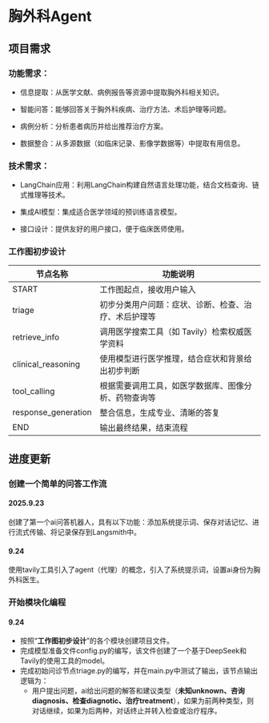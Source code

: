 # 胸外科Agent
## 项目需求
### 功能需求：

- 信息提取：从医学文献、病例报告等资源中提取胸外科相关知识。

- 智能问答：能够回答关于胸外科疾病、治疗方法、术后护理等问题。

- 病例分析：分析患者病历并给出推荐治疗方案。

- 数据整合：从多源数据（如临床记录、影像学数据等）中提取有用信息。

### 技术需求：

- LangChain应用：利用LangChain构建自然语言处理功能，结合文档查询、链式推理等技术。

- 集成AI模型：集成适合医学领域的预训练语言模型。

- 接口设计：提供友好的用户接口，便于临床医师使用。

### 工作图初步设计

|节点名称|	功能说明|
|---|---|
|START|	工作图起点，接收用户输入|
|triage|	初步分类用户问题：症状、诊断、检查、治疗、术后护理等|
|retrieve_info|	调用医学搜索工具（如 Tavily）检索权威医学资料|
|clinical_reasoning|	使用模型进行医学推理，结合症状和背景给出初步判断|
|tool_calling|	根据需要调用工具，如医学数据库、图像分析、药物查询等|
|response_generation|	整合信息，生成专业、清晰的答复|
|END|	输出最终结果，结束流程|

## 进度更新
### 创建一个简单的问答工作流
#### 2025.9.23
创建了第一个ai问答机器人，具有以下功能：添加系统提示词、保存对话记忆、进行流式传输、将记录保存到Langsmith中。

#### 9.24
使用tavily工具引入了agent（代理）的概念，引入了系统提示词，设置ai身份为胸外科医生。

### 开始模块化编程
#### 9.24
- 按照“**工作图初步设计**”的各个模块创建项目文件。
- 完成模型准备文件config.py的编写，该文件创建了一个基于DeepSeek和Tavily的使用工具的model。
- 完成初始问诊节点triage.py的编写，并在main.py中测试了输出，该节点输出逻辑为：
  - 用户提出问题，ai给出问题的解答和建议类型（**未知unknown、咨询diagnosis、检查diagnotic、治疗treatment**），如果为前两种类型，则对话继续，如果为后两种，对话终止并转入检查或治疗程序。
